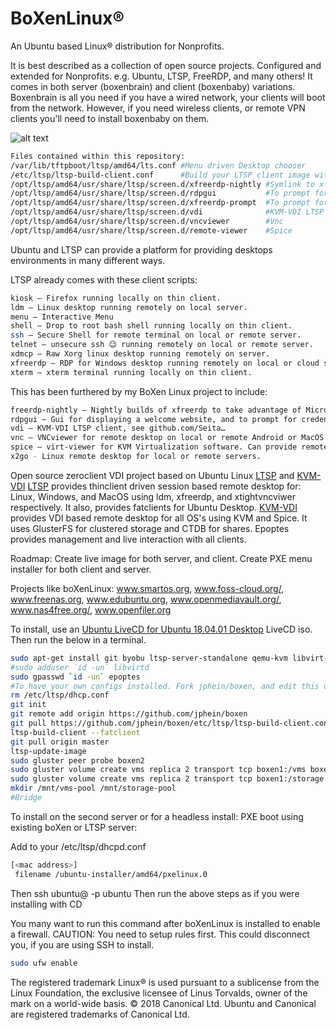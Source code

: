 # BoXenLinux&reg;
An Ubuntu based Linux&reg; distribution for Nonprofits.

It is best described as a collection of open source projects. Configured and extended for Nonprofits. e.g. Ubuntu, LTSP, FreeRDP, and many others! It comes in both server (boxenbrain) and client (boxenbaby) variations. Boxenbrain is all you need if you have a wired network, your clients will boot from the network. However, if you need wireless clients, or remote VPN clients you'll need to install boxenbaby on them. 

![alt text](https://jphein.com/wp-content/uploads/2018/11/Screenshot-from-2018-11-11-23-58-02.png)

```sh
Files contained within this repository:
/var/lib/tftpboot/ltsp/amd64/lts.conf #Menu driven Desktop chooser
/etc/ltsp/ltsp-build-client.conf      #Build your LTSP client image with the greek schools repo, xfreerdp-nightly, and epoptes.
/opt/ltsp/amd64/usr/share/ltsp/screen.d/xfreerdp-nightly #Symlink to xfreerdp if you want to run nightlies.
/opt/ltsp/amd64/usr/share/ltsp/screen.d/rdpgui           #To prompt for creds needs xfreerdp-prompt as well. 
/opt/ltsp/amd64/usr/share/ltsp/screen.d/xfreerdp-prompt  #To prompt for cred using xfreerdp-nightly.
/opt/ltsp/amd64/usr/share/ltsp/screen.d/vdi              #KVM-VDI LTSP client, see https://github.com/Seitanas/kvm-vdi/
/opt/ltsp/amd64/usr/share/ltsp/screen.d/vncviewer        #Vnc
/opt/ltsp/amd64/usr/share/ltsp/screen.d/remote-viewer    #Spice
```
Ubuntu and LTSP can provide a platform for providing desktops environments in many different ways.

LTSP already comes with these client scripts:
```sh
kiosk – Firefox running locally on thin client.
ldm – Linux desktop running remotely on local server.
menu – Interactive Menu
shell – Drop to root bash shell running locally on thin client.
ssh – Secure Shell for remote terminal on local or remote server.
telnet – unsecure ssh 😉 running remotely on local or remote server.
xdmcp – Raw Xorg linux desktop running remotely on server.
xfreerdp – RDP for Windows desktop running remotely on local or cloud server.
xterm – xterm terminal running locally on thin client.
```
This has been furthered by my BoXen Linux project to include:
```sh
freerdp-nightly – Nightly builds of xfreerdp to take advantage of Microphone redirection and the latest graphics codecs.
rdpgui – Gui for displaying a welcome website, and to prompt for credentials when using xfreerdp-nightly.
vdi – KVM-VDI LTSP client, see github.com/Seita…
vnc – VNCviewer for remote desktop on local or remote Android or MacOS computers.
spice – virt-viewer for KVM Virtualization software. Can provide remote access to local or remote desktops of ANY kind you can virtualize.
x2go - Linux remote desktop for local or remote servers. 
```
Open source zeroclient VDI project based on Ubuntu Linux [LTSP] and [KVM-VDI]
[LTSP] provides thinclient driven session based remote desktop for:
Linux, Windows, and MacOS using ldm, xfreerdp, and xtightvncviwer respectively.
It also, provides fatclients for Ubuntu Desktop.
[KVM-VDI] provides VDI based remote desktop for all OS's using KVM and Spice.
It uses GlusterFS for clustered storage and CTDB for shares.
Epoptes provides management and live interaction with all clients.

Roadmap: Create live image for both server, and client. Create PXE menu installer for both client and server.

Projects like boXenLinux: www.smartos.org, www.foss-cloud.org/, www.freenas.org, www.edubuntu.org, www.openmediavault.org/, www.nas4free.org/, www.openfiler.org

To install, use an [Ubuntu LiveCD for Ubuntu 18.04.01 Desktop][Ubuntu] LiveCD iso. 
Then run the below in a terminal.

```sh
sudo apt-get install git byobu ltsp-server-standalone qemu-kvm libvirt-bin ubuntu-vm-builder bridge-utils virt-manager epoptes glusterfs-server ctdb#To install packages.
#sudo adduser `id -un` libvirtd
sudo gpasswd `id -un` epoptes
#To have your own configs installed. Fork jphein/boxen, and edit this url to your own repository.
rm /etc/ltsp/dhcp.conf
git init
git remote add origin https://github.com/jphein/boxen
git pull https://github.com/jphein/boxen/etc/ltsp/ltsp-build-client.conf
ltsp-build-client --fatclient
git pull origin master
ltsp-update-image
sudo gluster peer probe boxen2
sudo gluster volume create vms replica 2 transport tcp boxen1:/vms boxen2:/vms force
sudo gluster volume create vms replica 2 transport tcp boxen1:/storage boxen2:/storage force
mkdir /mnt/vms-pool /mnt/storage-pool
#Bridge

```

To install on the second server or for a headless install: 
PXE boot using existing boXen or LTSP server: 

Add to your /etc/ltsp/dhcpd.conf
```sh
[<mac address>]
 filename /ubuntu-installer/amd64/pxelinux.0
```
Then
ssh ubuntu@<ip from dhcp syslog> -p ubuntu 
Then run the above steps as if you were installing with CD

You many want to run this command after boXenLinux is installed to enable a firewall.
CAUTION: You need to setup rules first. This could disconnect you, if you are using SSH to install.
```sh
sudo ufw enable
```
[//]: # (These are reference links used in the body of this note and get stripped out when the markdown processor does its job. There is no need to format nicely because it shouldn't be seen. Thanks SO - http://stackoverflow.com/questions/4823468/store-comments-in-markdown-syntax)

The registered trademark Linux® is used pursuant to a sublicense from the Linux Foundation, the exclusive licensee of Linus Torvalds, owner of the mark on a world-wide basis.
© 2018 Canonical Ltd. Ubuntu and Canonical are registered trademarks of Canonical Ltd.

[git]: <https://github.com>
[KVM-VDI]: <https://github.com/Seitanas/kvm-vdi>  
[LTSP]: <https://github.com/gentoo-mirror/ltsp>
[jp]: <https://github.com/jphein>
[boxen]: <https://github.com/jphein/boxen>
[Ubuntu]: <http://www.ubuntu.com/download/server>
[dill]: <https://github.com/joemccann/dillinger>
   [git-repo-url]: <https://github.com/joemccann/dillinger.git>
   [john gruber]: <http://daringfireball.net>
   [@thomasfuchs]: <http://twitter.com/thomasfuchs>
   [df1]: <http://daringfireball.net/projects/markdown/>
   [markdown-it]: <https://github.com/markdown-it/markdown-it>
   [Ace Editor]: <http://ace.ajax.org>
   [node.js]: <http://nodejs.org>
   [Twitter Bootstrap]: <http://twitter.github.com/bootstrap/>
   [keymaster.js]: <https://github.com/madrobby/keymaster>
   [jQuery]: <http://jquery.com>
   [@tjholowaychuk]: <http://twitter.com/tjholowaychuk>
   [express]: <http://expressjs.com>
   [AngularJS]: <http://angularjs.org>
   [Gulp]: <http://gulpjs.com>

   [PlDb]: <https://github.com/joemccann/dillinger/tree/master/plugins/dropbox/README.md>
   [PlGh]:  <https://github.com/joemccann/dillinger/tree/master/plugins/github/README.md>
   [PlGd]: <https://github.com/joemccann/dillinger/tree/master/plugins/googledrive/README.md>
   [PlOd]: <https://github.com/joemccann/dillinger/tree/master/plugins/onedrive/README.md>
